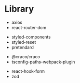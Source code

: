 # Library

- axios
- react-router-dom
<!-- Styled -->
- styled-components
- styled-reset
- pretendard
<!-- Path Alias -->
- @craco/craco
- tsconfig-paths-webpack-plugin
<!--  -->
- react-hook-form
- zod
